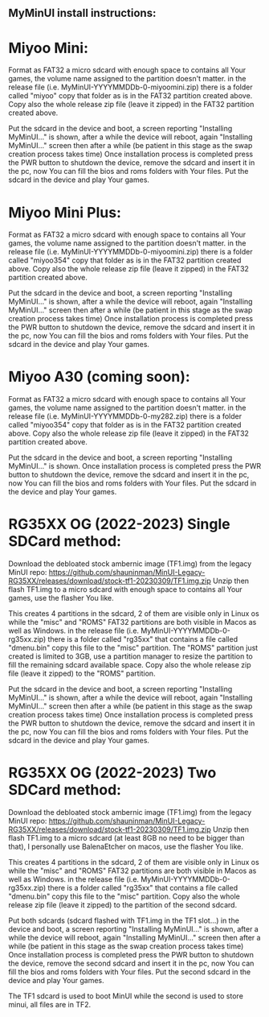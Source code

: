 ## MyMinUI install instructions:

# Miyoo Mini:

Format as FAT32 a micro sdcard with enough space to contains all Your games, the volume name assigned to the partition doesn't matter.
in the release file (i.e. MyMinUI-YYYYMMDDb-0-miyoomini.zip) there is a folder called "miyoo" copy that folder as is in the FAT32 partition created above.
Copy also the whole release zip file (leave it zipped) in the FAT32 partition created above.

Put the sdcard in the device and boot, a screen reporting "Installing MyMinUI..." is shown, after a while the device will reboot, again "Installing MyMinUI..." screen then after a while (be patient in this stage as the swap creation process takes time)
Once installation process is completed press the PWR button to shutdown the device, remove the sdcard and insert it in the pc, now You can fill the bios and roms folders with Your files. Put the sdcard in the device and play Your games. 


# Miyoo Mini Plus:

Format as FAT32 a micro sdcard with enough space to contains all Your games, the volume name assigned to the partition doesn't matter.
in the release file (i.e. MyMinUI-YYYYMMDDb-0-miyoomini.zip) there is a folder called "miyoo354" copy that folder as is in the FAT32 partition created above.
Copy also the whole release zip file (leave it zipped) in the FAT32 partition created above.

Put the sdcard in the device and boot, a screen reporting "Installing MyMinUI..." is shown, after a while the device will reboot, again "Installing MyMinUI..." screen then after a while (be patient in this stage as the swap creation process takes time)
Once installation process is completed press the PWR button to shutdown the device, remove the sdcard and insert it in the pc, now You can fill the bios and roms folders with Your files. Put the sdcard in the device and play Your games. 


# Miyoo A30 (coming soon):

Format as FAT32 a micro sdcard with enough space to contains all Your games, the volume name assigned to the partition doesn't matter.
in the release file (i.e. MyMinUI-YYYYMMDDb-0-my282.zip) there is a folder called "miyoo354" copy that folder as is in the FAT32 partition created above.
Copy also the whole release zip file (leave it zipped) in the FAT32 partition created above.

Put the sdcard in the device and boot, a screen reporting "Installing MyMinUI..." is shown.
Once installation process is completed press the PWR button to shutdown the device, remove the sdcard and insert it in the pc, now You can fill the bios and roms folders with Your files. Put the sdcard in the device and play Your games. 


# RG35XX OG (2022-2023) Single SDCard method:

Download the debloated stock ambernic image (TF1.img) from the legacy MinUI repo: https://github.com/shauninman/MinUI-Legacy-RG35XX/releases/download/stock-tf1-20230309/TF1.img.zip
Unzip then flash TF1.img to a micro sdcard with enough space to contains all Your games, use the flasher You like. 

This creates 4 partitions in the sdcard, 2 of them are visible only in Linux os while the "misc" and "ROMS" FAT32 partitions are both visible in Macos as well as Windows.
in the release file (i.e. MyMinUI-YYYYMMDDb-0-rg35xx.zip) there is a folder called "rg35xx" that contains a file called "dmenu.bin" copy this file to the "misc" partition.
The "ROMS" partition just created is limited to 3GB, use a partition manager to resize the partition to fill the remaining sdcard available space. 
Copy also the whole release zip file (leave it zipped) to the "ROMS" partition.

Put the sdcard in the device and boot, a screen reporting "Installing MyMinUI..." is shown, after a while the device will reboot, again "Installing MyMinUI..." screen then after a while (be patient in this stage as the swap creation process takes time)
Once installation process is completed press the PWR button to shutdown the device, remove the sdcard and insert it in the pc, now You can fill the bios and roms folders with Your files. Put the sdcard in the device and play Your games. 


# RG35XX OG (2022-2023) Two SDCard method:

Download the debloated stock ambernic image (TF1.img) from the legacy MinUI repo: https://github.com/shauninman/MinUI-Legacy-RG35XX/releases/download/stock-tf1-20230309/TF1.img.zip
Unzip then flash TF1.img to a micro sdcard (at least 8GB no need to be bigger than that), I personally use BalenaEtcher on macos, use the flasher You like. 

This creates 4 partitions in the sdcard, 2 of them are visible only in Linux os while the "misc" and "ROMS" FAT32 partitions are both visible in Macos as well as Windows.
in the release file (i.e. MyMinUI-YYYYMMDDb-0-rg35xx.zip) there is a folder called "rg35xx" that contains a file called "dmenu.bin" copy this file to the "misc" partition.
Copy also the whole release zip file (leave it zipped) to the partition of the second sdcard.

Put both sdcards (sdcard flashed with TF1.img in the TF1 slot...) in the device and boot, a screen reporting "Installing MyMinUI..." is shown, after a while the device will reboot, again "Installing MyMinUI..." screen then after a while (be patient in this stage as the swap creation process takes time)
Once installation process is completed press the PWR button to shutdown the device, remove the second sdcard and insert it in the pc, now You can fill the bios and roms folders with Your files. Put the second sdcard in the device and play Your games. 

The TF1 sdcard is used to boot MinUI while the second is used to store minui, all files are in TF2.